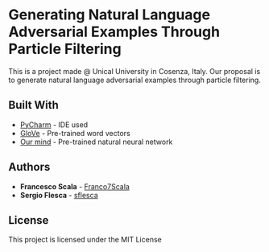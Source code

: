 # Generating Natural Language Adversarial Examples Through Particle Filtering

This is a project made @ Unical University in Cosenza, Italy. Our proposal is to generate natural language adversarial examples through particle filtering.

## Built With

* [PyCharm](https://www.jetbrains.com/pycharm/) - IDE used
* [GloVe](https://nlp.stanford.edu/projects/glove/) - Pre-trained word vectors
* [Our mind](https://en.wikipedia.org/wiki/Brain) - Pre-trained natural neural network

## Authors

* **Francesco Scala** - [Franco7Scala](https://github.com/Franco7Scala)
* **Sergio Flesca** - [sflesca](https://github.com/sflesca)

## License

This project is licensed under the MIT License
